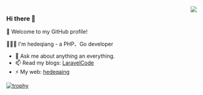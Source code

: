 <a href="https://github.com/hedeqiang">
  <!-- Change the `github-readme-stats.anuraghazra1.vercel.app` to `github-readme-stats.vercel.app`  -->
  <img align="right" src="https://github-readme-stats.vercel.app/api?username=hedeqiang&hide=[%22issues%22]&show_icons=true" />
</a>

### Hi there 👋

🎉 Welcome to my GitHub profile!

👨🏻‍💻 I'm hedeqiang - a PHP、Go developer

- 💬 Ask me about anything an everything.
- 📫 Read my blogs: [LaravelCode](https://laravelcode.cn)
- ⚡ My web: [hedeqaing](https://geekfl.com)

[![trophy](https://github-profile-trophy.vercel.app/?username=hedeqiang&theme=onedark)](https://github.com/ryo-ma/github-profile-trophy)
<!--
**hedeqiang/hedeqiang** is a ✨ _special_ ✨ repository because its `README.md` (this file) appears on your GitHub profile.

Here are some ideas to get you started:

- 🔭 I’m currently working on ...
- 🌱 I’m currently learning ...
- 👯 I’m looking to collaborate on ...
- 🤔 I’m looking for help with ...
- 💬 Ask me about ...
- 📫 How to reach me: ...
- 😄 Pronouns: ...
- ⚡ Fun fact: ...
-->
